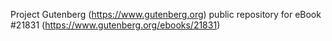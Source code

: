Project Gutenberg (https://www.gutenberg.org) public repository for eBook #21831 (https://www.gutenberg.org/ebooks/21831)
